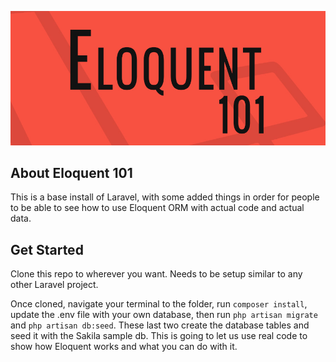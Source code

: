 ![](public/img/github-banner.jpg)

## About Eloquent 101

This is a base install of Laravel, with some added things in order for people to be able to see how to use Eloquent ORM with actual code and actual data.

## Get Started

Clone this repo to wherever you want. Needs to be setup similar to any other Laravel project.

Once cloned, navigate your terminal to the folder, run `composer install`, update the .env file with your own database, then run `php artisan migrate` and `php artisan db:seed`. These last two create the database tables and seed it with the Sakila sample db. This is going to let us use real code to show how Eloquent works and what you can do with it.

